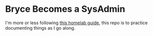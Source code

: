 # Bryce Becomes a SysAdmin #

I'm more or less following [this homelab guide][0], this repo is to practice documenting things as I go along.

[0]: https://www.reddit.com/r/linuxadmin/comments/2s924h/how_did_you_get_your_start/cnnw1ma


